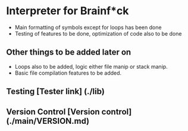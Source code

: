 # Interpreter for Brainf*ck

* Main formatting of symbols except for loops has been done
* Testing of features to be done, optimization of code also to be done

## Other things to be added later on

* Loops also to be added, logic either file manip or stack manip.
* Basic file compilation features to be added. 

## Testing [Tester link] (./lib)
## Version Control [Version control] (./main/VERSION.md)

